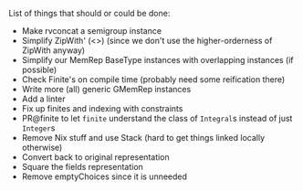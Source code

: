 List of things that should or could be done:

- Make rvconcat a semigroup instance
- Simplify ZipWith' (<>) (since we don't use the higher-orderness of ZipWith anyway)
- Simplify our MemRep BaseType instances with overlapping instances (if possible)
- Check Finite's on compile time (probably need some reification there)
- Write more (all) generic GMemRep instances
- Add a linter
- Fix up finites and indexing with constraints
- PR@finite to let `finite` understand the class of `Integral`s instead of just `Integer`s
- Remove Nix stuff and use Stack (hard to get things linked locally otherwise)
- Convert back to original representation
- Square the fields representation
- Remove emptyChoices since it is unneeded
